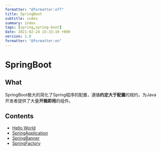 ```yaml
---
formatter: "@formatter:off"
title: SpringBoot 
subtitle: index 
summary: index 
tags: [spring,spring-boot] 
date: 2021-02-24 15:33:19 +800 
version: 1.0
formatter: "@formatter:on"
---
```


# SpringBoot

## What

SpringBoot极大的简化了Spring程序的配置，遵循**约定大于配置**的规约，为Java开发者提供了大量**开箱即用**的组件。



## Contents

* [Hello World](hello-world.md)
* [SpringApplication](spring-application.md)
* [SpringBanner](spring-banner.md)
* [SpringFactory](../context/spring-factory.md)

